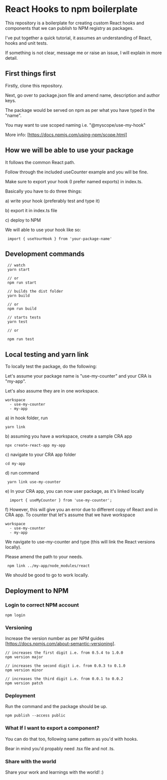 # React Hooks to npm boilerplate

This repository is a boilerplate for creating custom React hooks and components that we can publish to NPM registry as packages.

I've put together a quick tutorial, it assumes an understanding of React, hooks and unit tests.

If something is not clear, message me or raise an issue, I will explain in more detail.

## First things first

Firstly, clone this repository. 

Next, go over to package.json file and amend name, description and author keys.

The package would be served on npm as per what you have typed in the "name".

You may want to use scoped naming i.e. "@myscope/use-my-hook"

More info: [https://docs.npmjs.com/using-npm/scope.html]

## How we will be able to use your package

It follows the common React path.

Follow through the included useCounter example and you will be fine.

Make sure to export your hook (I prefer named exports) in index.ts.

Basically you have to do three things:

a) write your hook (preferably test and type it)

b) export it in index.ts file

c) deploy to NPM

We will able to use your hook like so:

```
 import { useYourHook } from 'your-package-name'
```

## Development commands

```
 // watch
 yarn start

 // or
 npm run start
```

```
 // builds the dist folder
 yarn build

 // or
 npm run build
```

```
 // starts tests
 yarn test

 // or

 npm run test
```

## Local testing and yarn link

To locally test the package, do the following:

Let's assume your package name is "use-my-counter" and your CRA is "my-app".

Let's also assume they are in one workspace.

```
workspace
  - use-my-counter
  - my-app
```

a) in hook folder, run
```
yarn link
```
b) assuming you have a workspace, create a sample CRA app 
```
npx create-react-app my-app
```
c) navigate to your CRA app folder
```
cd my-app
```
d) run command
```
 yarn link use-my-counter
```
e)  In your CRA app, you can now user package, as it's linked locally 
```
  import { useMyCounter } from 'use-my-counter';
```

f) However, this will give you an error due to different copy of React and in CRA app. 
   To counter that let's assume that we have workspace
```
workspace
  - use-my-counter
  - my-app
```
  We navigate to use-my-counter and type (this will link the React versions locally). 
  
  Please amend the path to your needs.
  ```
   npm link ../my-app/node_modules/react
  ```
  We should be good to go to work locally. 

## Deployment to NPM

### Login to correct NPM account

```
npm login
```

### Versioning

Increase the version number as per NPM guides [https://docs.npmjs.com/about-semantic-versioning].

```
// increases the first digit i.e. from 0.5.4 to 1.0.0
npm version major

// increases the second digit i.e. from 0.0.3 to 0.1.0
npm version minor

// increases the third digit i.e. from 0.0.1 to 0.0.2
npm version patch
```

### Deployment

Run the command and the package should be up.

```
npm publish --access public
```

### What If I want to export a component? 

You can do that too, following same pattern as you'd with hooks.

Bear in mind you'd propably need .tsx file and not .ts.

### Share with the world

Share your work and learnings with the world! :)